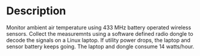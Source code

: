 # Description
Monitor ambient air temperature using 433 MHz battery operated wireless sensors. Collect the measuremnts using a software defined radio dongle to decode the signals on a Linux laptop. If utility power drops, the laptop and sensor battery keeps going. The laptop and dongle consume 14 watts/hour.
